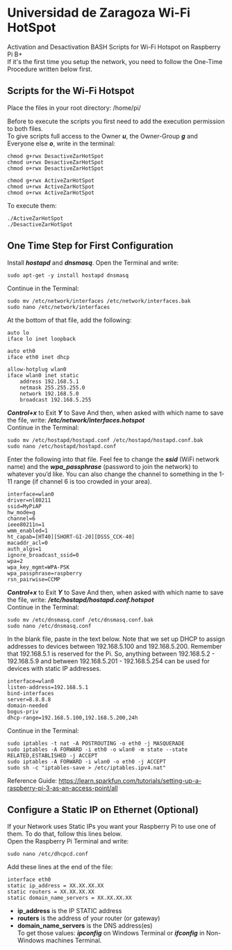 # Universidad de Zaragoza Wi-Fi HotSpot
Activation and Desactivation BASH Scripts for Wi-Fi Hotspot on Raspberry Pi B+  
If it's the first time you setup the network, you need to follow the One-Time Procedure written below first.

## Scripts for the Wi-Fi Hotspot

Place the files in your root directory: /home/pi/

Before to execute the scripts you first need to add the execution permission to both files.  
To give scripts full access to the Owner ***u***, the Owner-Group ***g*** and Everyone else ***o***, write in the terminal: 

~~~~
chmod g+rwx DesactiveZarHotSpot
chmod u+rwx DesactiveZarHotSpot 
chmod o+rwx DesactiveZarHotSpot 

chmod g+rwx ActiveZarHotSpot
chmod u+rwx ActiveZarHotSpot 
chmod o+rwx ActiveZarHotSpot 
~~~~

To execute them:

~~~~
./ActiveZarHotSpot
./DesactiveZarHotSpot
~~~~

## One Time Step for First Configuration
Install ***hostapd*** and ***dnsmasq***. Open the Terminal and write:
~~~~
sudo apt-get -y install hostapd dnsmasq
~~~~
Continue in the Terminal:
~~~~
sudo mv /etc/network/interfaces /etc/network/interfaces.bak
sudo nano /etc/network/interfaces
~~~~

At the bottom of that file, add the following:

~~~~
auto lo
iface lo inet loopback

auto eth0
iface eth0 inet dhcp

allow-hotplug wlan0
iface wlan0 inet static
    address 192.168.5.1
    netmask 255.255.255.0
    network 192.168.5.0
    broadcast 192.168.5.255
~~~~

***Control+x*** to Exit
***Y*** to Save
And then, when asked with which name to save the file, write: ***/etc/network/interfaces.hotspot***  
Continue in the Terminal:
~~~~
sudo mv /etc/hostapd/hostapd.conf /etc/hostapd/hostapd.conf.bak
sudo nano /etc/hostapd/hostapd.conf
~~~~
Enter the following into that file. Feel fee to change the ***ssid*** (WiFi network name) and the ***wpa_passphrase*** (password to join the network) to whatever you’d like. You can also change the channel to something in the 1-11 range (if channel 6 is too crowded in your area).

~~~~
interface=wlan0
driver=nl80211
ssid=MyPiAP
hw_mode=g
channel=6
ieee80211n=1
wmm_enabled=1
ht_capab=[HT40][SHORT-GI-20][DSSS_CCK-40]
macaddr_acl=0
auth_algs=1
ignore_broadcast_ssid=0
wpa=2
wpa_key_mgmt=WPA-PSK
wpa_passphrase=raspberry
rsn_pairwise=CCMP
~~~~

***Control+x*** to Exit
***Y*** to Save
And then, when asked with which name to save the file, write:  ***/etc/hostapd/hostapd.conf.hotspot***  
Continue in the Terminal:

~~~~
sudo mv /etc/dnsmasq.conf /etc/dnsmasq.conf.bak
sudo nano /etc/dnsmasq.conf
~~~~

In the blank file, paste in the text below. Note that we set up DHCP to assign addresses to devices between 192.168.5.100 and 192.168.5.200. Remember that 192.168.5.1 is reserved for the Pi. So, anything between 192.168.5.2 - 192.168.5.9 and between 192.168.5.201 - 192.168.5.254 can be used for devices with static IP addresses.

~~~~
interface=wlan0 
listen-address=192.168.5.1
bind-interfaces 
server=8.8.8.8
domain-needed
bogus-priv
dhcp-range=192.168.5.100,192.168.5.200,24h
~~~~
Continue in the Terminal:
~~~~
sudo iptables -t nat -A POSTROUTING -o eth0 -j MASQUERADE  
sudo iptables -A FORWARD -i eth0 -o wlan0 -m state --state RELATED,ESTABLISHED -j ACCEPT
sudo iptables -A FORWARD -i wlan0 -o eth0 -j ACCEPT
sudo sh -c "iptables-save > /etc/iptables.ipv4.nat"
~~~~

Reference Guide: https://learn.sparkfun.com/tutorials/setting-up-a-raspberry-pi-3-as-an-access-point/all

## Configure a Static IP on Ethernet (Optional)
If your Network uses Static IPs you want your Raspberry Pi to use one of them. To do that, follow this lines below.  
Open the Raspberry Pi Terminal and write:

~~~~
sudo nano /etc/dhcpcd.conf
~~~~

Add these lines at the end of the file:

~~~~
interface eth0 
static ip_address = XX.XX.XX.XX
static routers = XX.XX.XX.XX
static domain_name_servers = XX.XX.XX.XX
~~~~

- **ip_address** is the IP STATIC address
- **routers** is the address of your router (or gateway)
- **domain_name_servers** is the DNS address(es)  
To get those values: ***ipconfig*** on Windows Terminal or ***ifconfig*** in Non-Windows machines Terminal.
